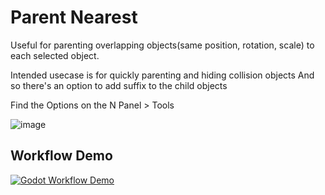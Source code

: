 # Parent Nearest
Useful for parenting overlapping objects(same position, rotation, scale) to each selected object.

Intended usecase is for quickly parenting and hiding collision objects
And so there's an option to add suffix to the child objects

Find the Options on the N Panel > Tools

![image](https://github.com/abhiraaid/parent_nearest/assets/108699606/20ceab7b-94d8-4d3d-8aef-b5e457921397)



## Workflow Demo

[![Godot Workflow Demo](https://github.com/abhiraaid/parent_nearest/assets/108699606/74a89a1a-bfa2-41b3-9386-2033c045472f)](https://youtu.be/unBn9zI0W1Y)
